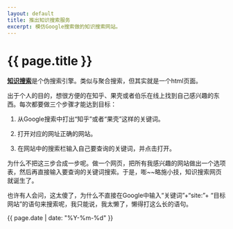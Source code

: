 ```yaml
---
layout: default
title: 推出知识搜索服务
excerpt: 模仿Google搜索做的知识搜索网站。
---
```

{{ page.title }}
================

[**知识搜索**](http://cfishacker.com/weblab/)是个伪搜索引擎。类似与聚合搜索，但其实就是一个html页面。

出于个人的目的，想很方便的在知乎、果壳或者伯乐在线上找到自己感兴趣的东西。每次都要做三个步骤才能达到目标：

1. 从Google搜索中打出“知乎”或者“果壳”这样的关键词。

2. 打开对应的网址正确的网站。

3. 在网站中的搜索栏输入自己要查询的关键词，并点击打开。

为什么不把这三步合成一步呢。做一个网页，把所有我感兴趣的网站做出一个选项表，然后再直接输入要查询的关键词搜索。于是，嘭~~略施小技，知识搜索网页就诞生了。

也许有人会问，这太傻了，为什么不直接在Google中输入“关键词”+“site:”+ “目标网站”的语句来搜索呢，我只能说，我太懒了，懒得打这么长的语句。

{{ page.date | date: "%Y-%m-%d" }}
